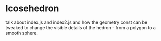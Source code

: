 # Icosehedron

talk about index.js and index2.js and how the geometry const can be tweaked to change the visible details of the hedron - from a polygon to a smooth sphere. 
